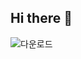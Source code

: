 ## Hi there 👋
<!--Image-->
![다운로드](https://github.com/user-attachments/assets/c0a456c4-9f0e-42fd-a0f1-9ef5dcebcb7a)

<!--Stats Viewer>
<div>
  ![Top Langs](https://github-readme-stats.vercel.app/api/top-langs/?username=HyeonaPark491&layout=compact)
[![GitHub Streak](https://streak-stats.demolab.com?user=HyeonaPark491&theme=rose&date_format=%5BY.%5Dn.j&mode=weekly)](https://git.io/streak-stats)
</div>

<!--Content>
<div>
- 🔭 I’m currently working on term project for Computer Networks class.
- 🌱 I’m currently learning Data Structures, Computer Architecture, Computer Networks, Open Source Software, Information Security.
- 💬 Ask me anything.
- 📫 How to reach me: hp491hp@gmail.com
- ⚡ Fun fact: I'm hungry.
</div>
